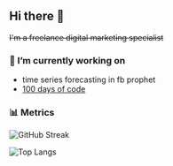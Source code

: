 ## Hi there 👋
~~I'm a freelance digital marketing specialist~~

### 🔭 I’m currently working on
- time series forecasting in fb prophet
- [100 days of code](https://github.com/rei620m/100daysofcode)

### 📊 Metrics
![GitHub Streak](https://streak-stats.demolab.com/?user=rei620m&theme=icegray&card_height=170&card_width=495&border=e4e2e2)

![Top Langs](https://github-readme-stats.vercel.app/api/top-langs/?username=rei620m&layout=compact&theme=graywhite&card_width=495)
<!--
**rei620m/rei620m** is a ✨ _special_ ✨ repository because its `README.md` (this file) appears on your GitHub profile.

Here are some ideas to get you started:

- 🔭 I’m currently working on ...
- 🌱 I’m currently learning ...
- 👯 I’m looking to collaborate on ...
- 🤔 I’m looking for help with ...
- 💬 Ask me about ...
- 📫 How to reach me: ...
- 😄 Pronouns: ...
- ⚡ Fun fact: ...

![Top Langs](https://github-readme-stats-eight-ashen-88.vercel.app/api/top-langs/?username=rei620m&layout=compact)
-->
